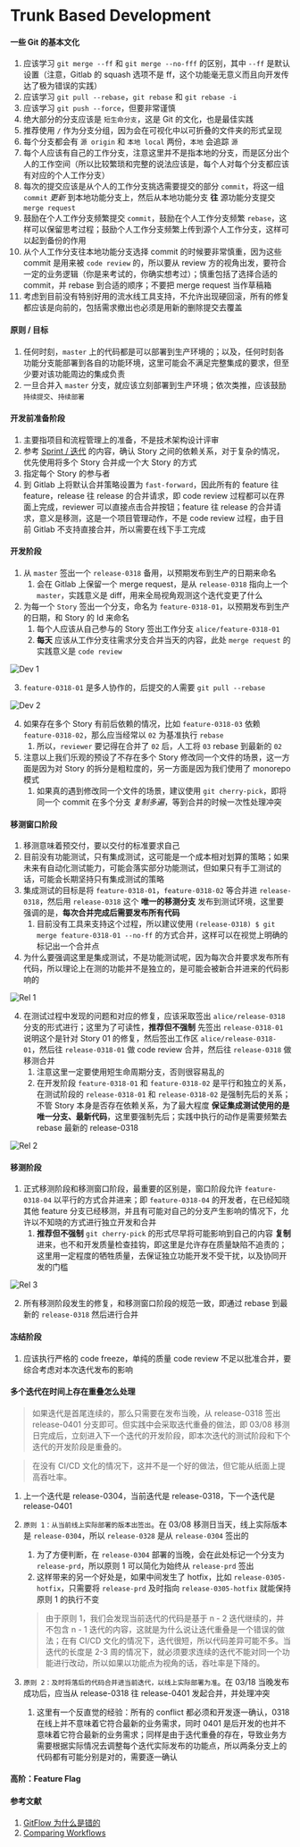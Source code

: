 # Trunk Based Development

####  一些 Git 的基本文化

1. 应该学习 `git merge --ff` 和 `git merge --no-fff` 的区别，其中 `--ff` 是默认设置（注意，Gitlab 的 squash 选项不是 ff，这个功能毫无意义而且向开发传达了极为错误的实践）
2. 应该学习 `git pull --rebase`，`git rebase` 和 `git rebase -i`
3. 应该学习 `git push --force`，但要非常谨慎
4. 绝大部分的分支应该是 `短生命分支`，这是 Git 的文化，也是最佳实践
5. 推荐使用 `/` 作为分支分组，因为会在可视化中以可折叠的文件夹的形式呈现
6. 每个分支都会有 `源 origin` 和 `本地 local` 两份，`本地` 会追踪 `源`
7. 每个人应该有自己的工作分支，注意这里并不是指本地的分支，而是区分出个人的工作空间（所以比较繁琐和完整的说法应该是，每个人对每个分支都应该有对应的个人工作分支）
8. 每次的提交应该是从个人的工作分支挑选需要提交的部分 `commit`，将这一组 `commit` *更新* 到本地功能分支上，然后从本地功能分支 **往** 源功能分支提交 `merge request`
9. 鼓励在个人工作分支频繁提交
 `commit`，鼓励在个人工作分支频繁 `rebase`，这样可以保留思考过程；鼓励个人工作分支频繁上传到源个人工作分支，这样可以起到备份的作用
10. 从个人工作分支往本地功能分支选择 commit 的时候要非常慎重，因为这些 commit 是用来被 `code review` 的，所以要从 review 方的视角出发，要符合一定的业务逻辑（你是来考试的，你确实想考过）；慎重包括了选择合适的 commit，并 rebase 到合适的顺序；不要把 merge request 当作草稿箱
11. 考虑到目前没有特别好用的流水线工具支持，不允许出现硬回滚，所有的修复都应该是向前的，包括需求撤出也必须是用新的删除提交去覆盖

#### 原则 / 目标

1. 任何时刻，`master` 上的代码都是可以部署到生产环境的；以及，任何时刻各功能分支能部署到各自的功能环境，这里可能会不满足完整集成的要求，但至少要对该功能周边的集成负责
2. 一旦合并入 `master` 分支，就应该立刻部署到生产环境；依次类推，应该鼓励 `持续提交`、`持续部署`

#### 开发前准备阶段

1. 主要指项目和流程管理上的准备，不是技术架构设计评审
2. 参考 [Sprint / 迭代](./sprint) 的内容，确认 Story 之间的依赖关系，对于复杂的情况，优先使用将多个 Story 合并成一个大 Story 的方式
3. 指定每个 Story 的参与者
4. 到 Gitlab 上将默认合并策略设置为 `fast-forward`，因此所有的 feature 往 feature，release 往 release 的合并请求，即 code review 过程都可以在界面上完成，reviewer 可以直接点击合并按钮；feature 往 release 的合并请求，意义是移测，这是一个项目管理动作，不是 code review 过程，由于目前 Gitlab 不支持直接合并，所以需要在线下手工完成

#### 开发阶段

1. 从 `master` 签出一个 `release-0318` 备用，以预期发布到生产的日期来命名
    1. 会在 Gitlab 上保留一个 merge request，是从 `release-0318` 指向上一个 `master`，实践意义是 diff，用来全局视角观测这个迭代变更了什么
2. 为每一个 `Story` 签出一个分支，命名为 `feature-0318-01`，以预期发布到生产的日期，和 Story 的 Id 来命名
    1. 每个人应该从自己参与的 Story 签出工作分支 `alice/feature-0318-01`
    2. **每天** 应该从工作分支往需求分支合并当天的内容，此处 `merge request` 的实践意义是 `code review`

![Dev 1](./rsrc/scrum-tbd-dev-1.png "Dev 1")

3. `feature-0318-01` 是多人协作的，后提交的人需要 `git pull --rebase`

![Dev 2](./rsrc/scrum-tbd-dev-2.png "Dev 2")

4. 如果存在多个 Story 有前后依赖的情况，比如 `feature-0318-03` 依赖 `feature-0318-02`，那么应当经常以 `02` 为基准执行 `rebase`
    1. 所以，`reviewer` 要记得在合并了 `02` 后，人工将 `03` rebase 到最新的 `02`
5. 注意以上我们乐观的预设了不存在多个 Story 修改同一个文件的场景，这一方面是因为对 Story 的拆分是粗粒度的，另一方面是因为我们使用了 monorepo 模式
    1. 如果真的遇到修改同一个文件的场景，建议使用 `git cherry-pick`，即将同一个 commit 在多个分支 *复制多遍*，等到合并的时候一次性处理冲突

#### 移测窗口阶段

1. 移测意味着预交付，要以交付的标准要求自己
2. 目前没有功能测试，只有集成测试，这可能是一个成本相对划算的策略；如果未来有自动化测试能力，可能会落实部分功能测试，但如果只有手工测试的话，可能会长期坚持只有集成测试的策略
3. 集成测试的目标是将 `feature-0318-01`，`feature-0318-02` 等合并进 `release-0318`，然后用 `release-0318` 这个 **唯一的移测分支** 发布到测试环境，这里要强调的是，**每次合并完成后需要发布所有代码**
    1. 目前没有工具来支持这个过程，所以建议使用 `(release-0318) $ git merge feature-0318-01 --no-ff` 的方式合并，这样可以在视觉上明确的标记出一个合并点
4. 为什么要强调这里是集成测试，不是功能测试呢，因为每次合并要求发布所有代码，所以理论上在测的功能并不是独立的，是可能会被新合并进来的代码影响的

![Rel 1](./rsrc/scrum-tbd-rel-1.png "Rel 1")

4. 在测试过程中发现的问题和对应的修复，应该采取签出 `alice/release-0318` 分支的形式进行；这里为了可读性，**推荐但不强制** 先签出 `release-0318-01` 说明这个是针对 Story 01 的修复，然后签出工作区 `alice/release-0318-01`，然后往 `release-0318-01` 做 code review 合并，然后往 `release-0318` 做移测合并
    1. 注意这里一定要使用短生命周期分支，否则很容易乱的
    2. 在开发阶段 `feature-0318-01` 和 `feature-0318-02` 是平行和独立的关系，在测试阶段的 `release-0318-01` 和 `release-0318-02` 是强制先后的关系；不管 Story 本身是否存在依赖关系，为了最大程度 **保证集成测试使用的是唯一分支、最新代码**，这里要强制先后；实践中执行的动作是需要频繁去 rebase 最新的 release-0318

![Rel 2](./rsrc/scrum-tbd-rel-2.png "Rel 2")

#### 移测阶段

1. 正式移测阶段和移测窗口阶段，最重要的区别是，窗口阶段允许 `feature-0318-04` 以平行的方式合并进来；即 `feature-0318-04` 的开发者，在已经知晓其他 feature 分支已经移测，并且有可能对自己的分支产生影响的情况下，允许以不知晓的方式进行独立开发和合并
    1. **推荐但不强制** `git cherry-pick` 的形式尽早将可能影响到自己的内容 **复制** 进来，也不和开发质量检查挂钩，即这里是允许存在质量缺陷不追责的；这里用一定程度的牺牲质量，去保证独立功能开发不受干扰，以及协同开发的门槛

![Rel 3](./rsrc/scrum-tbd-rel-3.png "Rel 3")

2. 所有移测阶段发生的修复，和移测窗口阶段的规范一致，即通过 rebase 到最新的 `release-0318` 然后进行合并

#### 冻结阶段

1. 应该执行严格的 code freeze，单纯的质量 code review 不足以批准合并，要综合考虑对本次迭代发布的影响

#### 多个迭代在时间上存在重叠怎么处理

> 如果迭代是首尾连续的，那么只需要在发布当晚，从 release-0318 签出 release-0401 分支即可。但实践中会采取迭代重叠的做法，即 03/08 移测日完成后，立刻进入下一个迭代的开发阶段，即本次迭代的测试阶段和下个迭代的开发阶段是重叠的。

> 在没有 CI/CD 文化的情况下，这并不是一个好的做法，但它能从纸面上提高吞吐率。

1. 上一个迭代是 release-0304，当前迭代是 release-0318，下一个迭代是 release-0401

2. `原则 1：从当前线上实际部署的版本出签出`。在 03/08 移测日当天，线上实际版本是 `release-0304`，所以 `release-0328` 是从 `release-0304` 签出的
    1. 为了方便判断，在 `release-0304` 部署的当晚，会在此处标记一个分支为 `release-prd`，所以原则 1 可以简化为始终从 `release-prd`
 签出
    2. 这样带来的另一个好处是，如果中间发生了 hotfix，比如 `release-0305-hotfix`，只需要将 `release-prd` 及时指向 `release-0305-hotfix` 就能保持原则 1 的执行不变

    > 由于原则 1，我们会发现当前迭代的代码是基于 n - 2 迭代继续的，并不包含 n - 1 迭代的内容，这就是为什么说让迭代重叠是一个错误的做法；在有 CI/CD 文化的情况下，迭代很短，所以代码差异可能不多。当迭代的长度是 2-3 周的情况下，就必须要求连续的迭代不能对同一个功能进行改动，所以如果以功能点为视角的话，吞吐率是下降的。

3. `原则 2：及时将落后的代码合并进当前迭代，以线上实际部署为准`。在 03/18 当晚发布成功后，应当从 release-0318 往 release-0401 发起合并，并处理冲突
    1. 这里有一个反直觉的经验：所有的 conflict 都必须和开发逐一确认，0318 在线上并不意味着它符合最新的业务需求，同时 0401 是后开发的也并不意味着它符合最新的业务需求；同样是由于迭代重叠的存在，导致业务方需要根据实际情况去调整每个迭代实际发布的功能点，所以两条分支上的代码都有可能分别是对的，需要逐一确认

#### 高阶：Feature Flag

#### 参考文献

1. [GitFlow 为什么是错的](https://insights.thoughtworks.cn/gitflow-consider-harmful/)
2. [Comparing Workflows](http://127.0.0.1:3001/pro-web/ch11/scrum/trunk-based-development.html)

